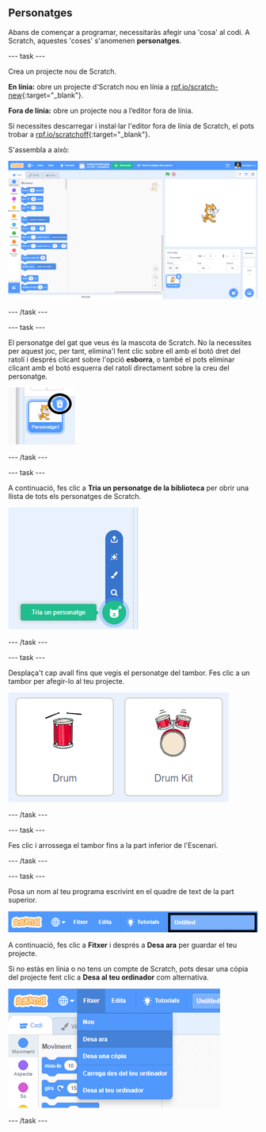 ## Personatges

Abans de començar a programar, necessitaràs afegir una 'cosa' al codi. A Scratch, aquestes 'coses' s'anomenen **personatges**.

--- task ---

Crea un projecte nou de Scratch.

**En línia:** obre un projecte d'Scratch nou en línia a [rpf.io/scratch-new](http://rpf.io/scratch-new){:target="_blank"}.

**Fora de línia:** obre un projecte nou a l’editor fora de línia.

Si necessites descarregar i instal·lar l'editor fora de línia de Scratch, el pots trobar a [rpf.io/scratchoff](http://rpf.io/scratchoff){:target="_blank"}.

S'assembla a això:

![captura de pantalla](images/band-scratch.png)

--- /task ---

--- task ---

El personatge del gat que veus és la mascota de Scratch. No la necessites per aquest joc, per tant, elimina'l fent clic sobre ell amb el botó dret del ratolí i després clicant sobre l'opció **esborra**, o també el pots eliminar clicant amb el botó esquerra del ratolí directament sobre la creu del personatge.

![captura de pantalla](images/band-delete-annotated.png)

--- /task ---

--- task ---

A continuació, fes clic a **Tria un personatge de la biblioteca** per obrir una llista de tots els personatges de Scratch.

![captura de pantalla](images/band-sprite-library.png)

--- /task ---

--- task ---

Desplaça't cap avall fins que vegis el personatge del tambor. Fes clic a un tambor per afegir-lo al teu projecte.

![captura de pantalla](images/band-sprite-drum.png)

--- /task ---

--- task ---

Fes clic i arrossega el tambor fins a la part inferior de l'Escenari.

--- /task ---

--- task ---

Posa un nom al teu programa escrivint en el quadre de text de la part superior.

![nom](images/band-name-annotated.png)

A continuació, fes clic a **Fitxer** i després a **Desa ara** per guardar el teu projecte.

Si no estàs en línia o no tens un compte de Scratch, pots desar una còpia del projecte fent clic a **Desa al teu ordinador** com alternativa.

![captura de pantalla](images/band-save.png)

--- /task ---